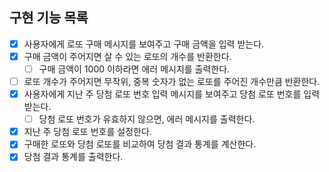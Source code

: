 ## 구현 기능 목록
- [X] 사용자에게 로또 구매 메시지를 보여주고 구매 금액을 입력 받는다.
- [X] 구매 금액이 주어지면 살 수 있는 로또의 개수를 반환한다.
  - [ ] 구매 금액이 1000 이하라면 에러 메시지를 출력한다.
- [ ] 로또 개수가 주어지면 무작위, 중복 숫자가 없는 로또를 주어진 개수만큼 반환한다.
- [X] 사용자에게 지난 주 당첨 로또 번호 입력 메시지를 보여주고 당첨 로또 번호를 입력 받는다.
  - [ ] 당첨 로또 번호가 유효하지 않으면, 에러 메시지를 출력한다. 
- [X] 지난 주 당첨 로또 번호를 설정한다. 
- [X] 구매한 로또와 당첨 로또를 비교하여 당첨 결과 통계를 계산한다.
- [X] 당첨 결과 통계를 출력한다.